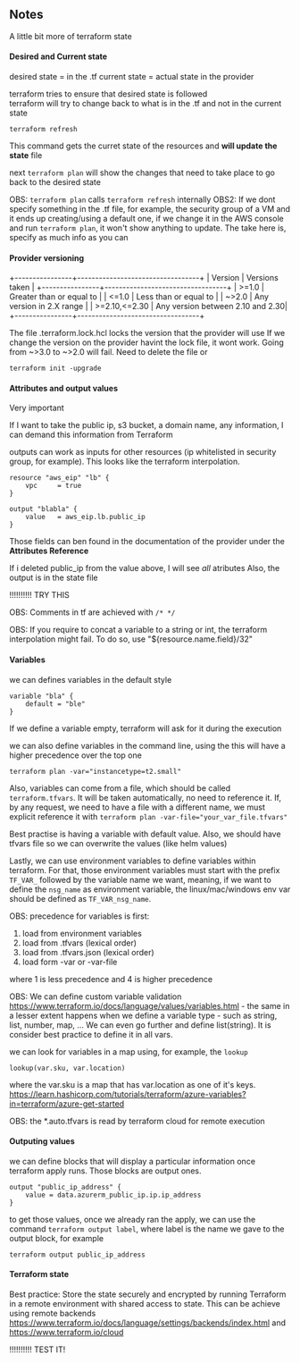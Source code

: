 ## Notes

A little bit more of terraform state

#### Desired and Current state

desired state = in the .tf
current state = actual state in the provider

terraform tries to ensure that desired state is followed \
terraform will try to change back to what is in the .tf and not in the current state

```hcl
terraform refresh 
```

This command gets the curret state of the resources and **will update the state** file

next ```terraform plan``` will show the changes that need to take place to go back to 
the desired state

OBS: ```terraform plan``` calls ```terraform refresh``` internally
OBS2: If we dont specify something in the .tf file, for example, the security group of a VM and it ends up creating/using a default one, if we change it in the AWS console and run ```terraform plan```, it won't show anything to update. The take here is, specify as much info as you can

#### Provider versioning

+----------------+----------------------------------+
| Version        |      Versions taken              |
+----------------+----------------------------------+
| >=1.0          | Greater than or equal to         |
| <=1.0          | Less than or equal to            |
| ~>2.0          | Any version in 2.X range         |
| >=2.10,<=2.30  | Any version between 2.10 and 2.30|
+----------------+----------------------------------+

The file .terraform.lock.hcl locks the version that the provider will use
If we change the version on the provider havint the lock file, it wont work.
Going from ~>3.0 to ~>2.0 will fail. Need to delete the file or

```terraform init -upgrade```

#### Attributes and output values

Very important

If I want to take the public ip, s3 bucket, a domain name, any information, I can demand this information from Terraform

outputs can work as inputs for other resources (ip whitelisted in security group, for example). This looks like the terraform interpolation.

```hcl
resource "aws_eip" "lb" {
    vpc     = true
}

output "blabla" {
    value   = aws_eip.lb.public_ip 
}
```

Those fields can ben found in the documentation of the provider under the **Attributes Reference**

If i deleted public_ip from the value above, I will see _all_ atributes
Also, the output is in the state file

!!!!!!!!!! TRY THIS

OBS: Comments in tf are achieved with ```/* */```

OBS: If you require to concat a variable to a string or int, the terraform interpolation might fail. To do so, use "${resource.name.field}/32"

#### Variables

we can defines variables in the default style

```hcl
variable "bla" {
    default = "ble"
}
```

If we define a variable empty, terraform will ask for it during the execution

we can also define variables in the command line, using the this will have a higher precedence over the top one

```hcl
terraform plan -var="instancetype=t2.small"
```

Also, variables can come from a file, which should be called ```terraform.tfvars```. It will be taken automatically, no need to reference it. If, by any request, we need to have a file with a different name, we must explicit reference it with ```terraform plan -var-file="your_var_file.tfvars" ```

Best practise is having a variable with default value. Also, we should have tfvars file so we can overwrite the values (like helm values)

Lastly, we can use environment variables to define variables within terraform. For that, those environment variables must start with the prefix ```TF_VAR_``` followed by the variable name we want, meaning, if we want to define the ``` nsg_name ``` as environment variable, the linux/mac/windows env var should be defined as ``` TF_VAR_nsg_name ```. 

OBS: precedence for variables is first:
1. load from environment variables
2. load from .tfvars (lexical order)
3. load from .tfvars.json (lexical order)
4. load form -var or -var-file

where 1 is less precedence and 4 is higher precedence

OBS: We can define custom variable validation https://www.terraform.io/docs/language/values/variables.html - the same in a lesser extent happens when we define a variable type - such as string, list, number, map, ... We can even go further and define list(string). It is consider best practice to define it in all vars.

we can look for variables in a map using, for example, the ```lookup ```

```hcl
lookup(var.sku, var.location)
```

where the var.sku is a map that has var.location as one of it's keys.
https://learn.hashicorp.com/tutorials/terraform/azure-variables?in=terraform/azure-get-started

OBS: the *.auto.tfvars is read by terraform cloud for remote execution


#### Outputing values

we can define blocks that will display a particular information once terraform apply runs. Those blocks are output ones.

```hcl
output "public_ip_address" {
    value = data.azurerm_public_ip.ip.ip_address
}
```

to get those values, once we already ran the apply, we can use the command ```terraform output label```, where label is the name we gave to the output block, for example

```hcl
terraform output public_ip_address
```

#### Terraform state

Best practice: Store the state securely and encrypted by running Terraform in a remote environment with shared access to state. This can be achieve using remote backends
https://www.terraform.io/docs/language/settings/backends/index.html and https://www.terraform.io/cloud

!!!!!!!!!! TEST IT!